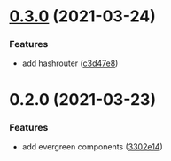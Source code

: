 # [0.3.0](https://github.com/phatnguyenuit/evergreen-ui-example/compare/0.2.0...0.3.0) (2021-03-24)


### Features

* add hashrouter ([c3d47e8](https://github.com/phatnguyenuit/evergreen-ui-example/commit/c3d47e8e63425cdbcb2d78e50ea9e59f54c1039b))

# 0.2.0 (2021-03-23)


### Features

* add evergreen components ([3302e14](https://github.com/phatnguyenuit/evergreen-ui-example/commit/3302e14d0a717c4ddd9d9d14c20a5a75e08a89e0))

